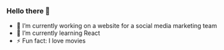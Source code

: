 ### Hello there 👋

- 🔭 I’m currently working on a website for a social media marketing team
- 🌱 I’m currently learning React
- ⚡ Fun fact: I love movies 
